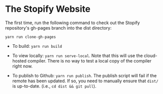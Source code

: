 The Stopify Website
====================

The first time, run the following command to check out the Stopify
repository's gh-pages branch into the dist directory:

```
yarn run clone-gh-pages
```

- To build: `yarn run build`

- To view locally: `yarn run serve-local`. Note that this will use the
  cloud-hosted compiler. There is no way to test a local copy of the compiler
  right now.

- To publish to Github: `yarn run publish`. The publish script will fail if the
  remote has been updated. If so, you need to manually ensure that `dist/` is up-to-date. (i.e., `cd dist && git pull`).
